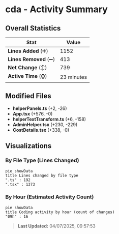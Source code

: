# cda - Activity Summary 

## Overall Statistics

| Stat                   | Value                                                             |
| ---------------------- | ----------------------------------------------------------------- |
| **Lines Added** (➕)   | 1152                                          |
| **Lines Removed** (➖) | 413                                        |
| **Net Change** (↕)    | 739                |
| **Active Time** (⌚)   | 23 minutes |


## Modified Files
- **helperPanels.ts** (+2, -26)
- **App.tsx** (+576, -0)
- **helperTextTransform.ts** (+6, -158)
- **AdminHelper.tsx** (+230, -229)
- **CostDetails.tsx** (+338, -0)

## Visualizations

### By File Type (Lines Changed)

```mermaid
pie showData
title Lines changed by file type
".ts" : 192
".tsx" : 1373
```

### By Hour (Estimated Activity Count)

```mermaid
pie showData
title Coding activity by hour (count of changes)
"09h" : 16
```


> **Last Updated:** 04/07/2025, 09:57:53